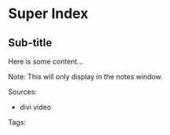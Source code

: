 # Super Index
## Sub-title

Here is some content...

Note:
This will only display in the notes window.

Sources:
- divi video

Tags:
